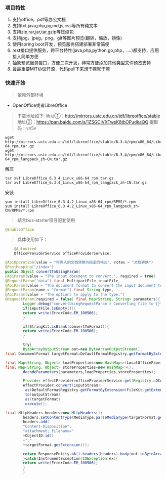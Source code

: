 ### 项目特性

1. 支持office，pdf等办公文档
1. 支持txt,java,php,py,md,js,css等所有纯文本
1. 支持zip,rar,jar,tar,gzip等压缩包
1. 支持jpg，jpeg，png，gif等图片预览(翻转，缩放，镜像)
1. 使用spring boot开发，预览服务搭建部署非常简便
1. rest接口提供服务，跨平台特性(java,php,python,go,php，....)都支持，应用接入简单方便
1. 抽象预览服务接口，方便二次开发，非常方便添加其他类型文件预览支持
1. 最最重要MIT协议开源，代码pull下来想干嘛就干嘛

### 快速开始

> 依赖外部环境

- OpenOffice或者LibreOffice

> 下载地址如下:
> 地址①：http://mirrors.ustc.edu.cn/tdf/libreoffice/stable
> 地址②：https://pan.baidu.com/s/1ZSGCIVXTweK8tbOPudkaQQ  提取码：vn5v

```text
wget http://mirrors.ustc.edu.cn/tdf/libreoffice/stable/6.3.4/rpm/x86_64/LibreOffice_6.3.4_Linux_x86-64_rpm.tar.gz
wget http://mirrors.ustc.edu.cn/tdf/libreoffice/stable/6.3.4/rpm/x86_64/LibreOffice_6.3.4_Linux_x86-64_rpm_langpack_zh-CN.tar.gz
```

解压

```text
tar xvf LibreOffice_6.3.4_Linux_x86-64_rpm.tar.gz
tar xvf LibreOffice_6.3.4_Linux_x86-64_rpm_langpack_zh-CN.tar.gz
```

安装

```text
yum install LibreOffice_6.3.4.2_Linux_x86-64_rpm/RPMS/*.rpm
yum install LibreOffice_6.3.4.2_Linux_x86-64_rpm_langpack_zh-CN/RPMS/*.rpm
```

> 结合bus-starter项目配套使用

```java
@EnableOffice
```

> 具体使用如下：

```java
    @Autowired
    OfficeProviderService officeProviderService;

@ApiOperation(value = "将传入的文档转换为指定的格式", notes = "文档转换")
@PostMapping("/index")
public Object convertToUsingParam(
@ApiParam(value = "The input document to convert.", required = true)
@RequestParam("data") final MultipartFile inputFile,
@ApiParam(value = "The document format to convert the input document to.", required = true)
@RequestParam(name = "format") final String type,
@ApiParam(value = "The options to apply to the type.")
@RequestParam(required = false) final Map<String, String> parameters){
        Logger.debug("convertUsingRequestParam > Converting file to {}",type);
        if(inputFile.isEmpty()){
        return write(ErrorCode.EM_100506);
        }

        if(StringKit.isBlank(convertToFormat)){
        return write(ErrorCode.EM_100506);
        }

        try{
        ByteArrayOutputStream out=new ByteArrayOutputStream();
final DocumentFormat targetFormat=DefaultFormatRegistry.getFormatByExtension(type);

final Map<String, Object> loadProperties=new HashMap<>(LocalOfficeProvider.DEFAULT_LOAD_PROPERTIES);
final Map<String, Object> storeProperties=new HashMap<>();
        decodeParameters(parameters,loadProperties,storeProperties);

        Provider effectProvider=officeProviderService.get(Registry.LOCAL);
        effectProvider.convert(inputStream)
        .as(DefaultFormatRegistry.getFormatByExtension(FileKit.getExtension(filename)))
        .to(outputStream)
        .as(targetFormat)
        .execute();

final HttpHeaders headers=new HttpHeaders();
        headers.setContentType(MediaType.parseMediaType(targetFormat.getMediaType()));
        headers.add(
        "Content-Disposition",
        "attachment; filename="
        +ObjectID.id()
        +"."
        +targetFormat.getExtension());

        return ResponseEntity.ok().headers(headers).body(out.toByteArray());
        }catch(InstrumentException|IOException ex){
        return write(ErrorCode.EM_100506);
        }
        }

```